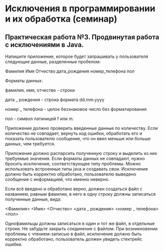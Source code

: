 ﻿# Исключения в программировании и их обработка (семинар)
## Практическая работа №3. Продвинутая работа с исключениями в Java.


Напишите приложение, которое будет запрашивать у пользователя следующие данные, разделенные пробелом:

Фамилия Имя Отчество дата_рождения номер_телефона пол

Форматы данных:

фамилия, имя, отчество - строки

дата _ рождения - строка формата dd.mm.yyyy

номер _ телефона - целое беззнаковое число без форматирования

пол - символ латиницей f или m.

Приложение должно проверить введенные данные по количеству. Если количество не совпадает, вернуть код ошибки, обработать его и показать пользователю сообщение, что он ввел меньше или больше данных, чем требуется.

Приложение должно распарсить полученную строку и выделить из них требуемые значения. Если форматы данных не совпадают, нужно бросить исключение, соответствующее типу проблемы. Можно использовать встроенные типы java и создавать свои. Исключение должно быть корректно обработано, пользователю выведено сообщение с информацией, что именно неверно.

Если всё введено и обработано верно, должен создаться файл с названием, равным фамилии, в него в одну строку должны записаться полученные данные, вида:

<Фамилия> <Имя> <Отчество> <дата _ рождения> <номер _ телефона> <пол>

Однофамильцы должны записаться в один и тот же файл, в отдельные строки.
Не забудьте закрыть соединение с файлом.
При возникновении проблемы с чтением-записью в файл, исключение должно быть корректно обработано, пользователь должен увидеть стектрейс ошибки.



